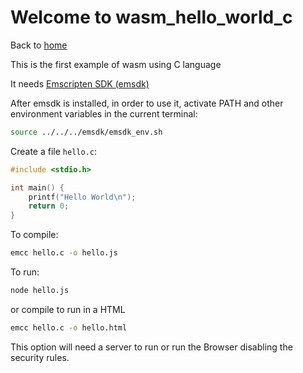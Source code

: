 # Welcome to wasm_hello_world_c

Back to [home](../readme.md)

This is the first example of wasm using C language


It needs [Emscripten SDK (emsdk)](../readme.md#Installing-the-C-Emscripten-SDK)

After emsdk is installed, in order to use it, activate PATH and other environment variables in the current terminal:

```bash
source ../../../emsdk/emsdk_env.sh
```
Create a file `hello.c`:

```C
#include <stdio.h>

int main() {
    printf("Hello World\n");
    return 0;
}
```

To compile:

```bash
emcc hello.c -o hello.js
```
To run:

```bash
node hello.js
```
or compile to run in a HTML

```bash
emcc hello.c -o hello.html
```

This option will need a server to run or run the Browser disabling the security rules.
